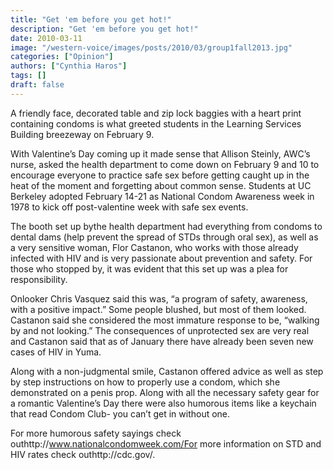 ```yaml
---
title: "Get 'em before you get hot!"
description: "Get 'em before you get hot!"
date: 2010-03-11
image: "/western-voice/images/posts/2010/03/group1fall2013.jpg"
categories: ["Opinion"]
authors: ["Cynthia Haros"]
tags: []
draft: false
---
```

A friendly face, decorated table and zip lock baggies with a heart print containing condoms is what greeted students in the Learning Services Building breezeway on February 9.

With Valentine’s Day coming up it made sense that Allison Steinly, AWC’s nurse, asked the health department to come down on February 9 and 10 to encourage everyone to practice safe sex before getting caught up in the heat of the moment and forgetting about common sense. Students at UC Berkeley adopted February 14-21 as National Condom Awareness week in 1978 to kick off post-valentine week with safe sex events.

The booth set up bythe health department had everything from condoms to dental dams (help prevent the spread of STDs through oral sex), as well as a very sensitive woman, Flor Castanon, who works with those already infected with HIV and is very passionate about prevention and safety. For those who stopped by, it was evident that this set up was a plea for responsibility.

Onlooker Chris Vasquez said this was, “a program of safety, awareness, with a positive impact.” Some people blushed, but most of them looked. Castanon said she considered the most immature response to be, “walking by and not looking.” The consequences of unprotected sex are very real and Castanon said that as of January there have already been seven new cases of HIV in Yuma.

Along with a non-judgmental smile, Castanon offered advice as well as step by step instructions on how to properly use a condom, which she demonstrated on a penis prop. Along with all the necessary safety gear for a romantic Valentine’s Day there were also humorous items like a keychain that read Condom Club- you can’t get in without one.

For more humorous safety sayings check outhttp://www.nationalcondomweek.com/For more information on STD and HIV rates check outhttp://cdc.gov/.